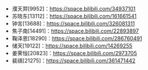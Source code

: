 - 濮天羿[9952]：https://space.bilibili.com/34937101
- 苏晓东[13112]：https://space.bilibili.com/161661541
- 钟言[13688]：https://space.bilibili.com/326081311
- 焦子南[14491]：https://space.bilibili.com/22893897
- 鞠泽恩[18290]：https://space.bilibili.com/286760491
- 储天[19122]：https://space.bilibili.com/14269255
- 姜霁恒[20823]：https://space.bilibili.com/2973705
- 裴祺[21275]：https://space.bilibili.com/361471442
